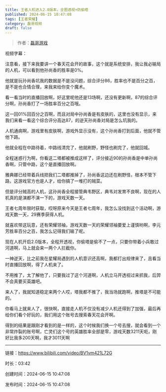 ```yaml
---
title: 王者人机进入2.0版本，全图透视+防偷塔
published: 2024-06-15 10:47:08
tags: [王者荣耀]
category: 磊哥视频
draft: false
---
```



> 作者：[磊哥游戏](https://space.bilibili.com/268941858?spm_id_from=333.788.upinfo.head.click)

视频字幕：

注意看，接下来我要讲一个春天花会开的故事，这个就是系统安排，我让我必输局的人机，可以看到他孙尚香的胜率是0%。

他就是玩孙尚香坑我的数据是不是没问题，综合评分86，胜率也不是百分之百，是不是也合情合理，来我来给你变个魔术。

看一看当时的直播回放啊，好这里呢他还是13场啊，还没有更新啊，87的综合评分啊，孙尚香打了一场胜率百分之百哦。

这一回01%回百分之百啊，而且对局中孙尚香是有皮肤的，这里也没有显示，来我们来看一看这个综合评分高达87，的逆天孙尚香对局是怎么坑我的。

人机通病啊，游戏里有皮肤啊，游戏外显示没有，这个孙尚香打到后面，他就不管他下路。

他就全程在中路待着，中路线清完了，他就刷野，野怪也刷完了，他就回城。

全程迷惑行为啊，你看这二塔都被推成这样了，评分接近90的孙尚香是中单孙尚香啊，只管中路，这个是直播回放啊。

雅典娜已经带着兵线把我们二塔都推掉了，孙尚香这边还在刷野怪，根本不管下路，这游戏官方也是人才，给你搞了一堆打的贼菜。

但是评分贼高的人机，这孙尚香全程接管典韦野区，典韦对发育不良啊，现在的人机真的是演都不演一下的，游戏天数一天。

王者七周年限时获取，哎呀原来今天是王者七周年，我怎么没找到这个活动啊，游戏天数一天，29赛季获得人机。

就喜欢带这玩意，还有荣耀领袖，游戏天数一天的荣耀领袖要爱上谨慎哟啊，李元芳胜率百分之百，我怎么记得我们输了呢。

现在人机开启2.0版本，全程开透视，你偷塔是偷不了一点，只要你带着小兵敢过河道啊，马上就会来一两个人拦截你。

一神逆天，比之前我在星耀局遇到的人机意识还高啊，我都打出规律来了，且看当时直播回放啊，得了人机来了。

不用推了，太了解他了，只要我过了这个河道啊，人机立马开透视过来抓我，后羿不会真要买英雄吧。

来人了，我就知道稳定来两个人哎，塔我都不推了，我当场就跑啊，推塔是不可能的。

你看马上就来人了，很快啊，直接走人机不仅没有减少人机还得到了加强，最后再给你们看个好玩的，我们用这个账号去搜索春天花会开啊。

得到的结果是跟刚才看到的是一样的，这个时候我们换一个号去搜，就会看到一个非常炸裂的账号啊，亡灵们这个号的英雄胜率全部是零，游戏天数3211天呃，刚好比我多200天啊，我才3011天啊

---


链接：https://www.bilibili.com/video/BV1vm421L72G



时长：03:42

创建时间：2024-06-15 10:47:08

发布时间：2024-06-15 10:47:08
